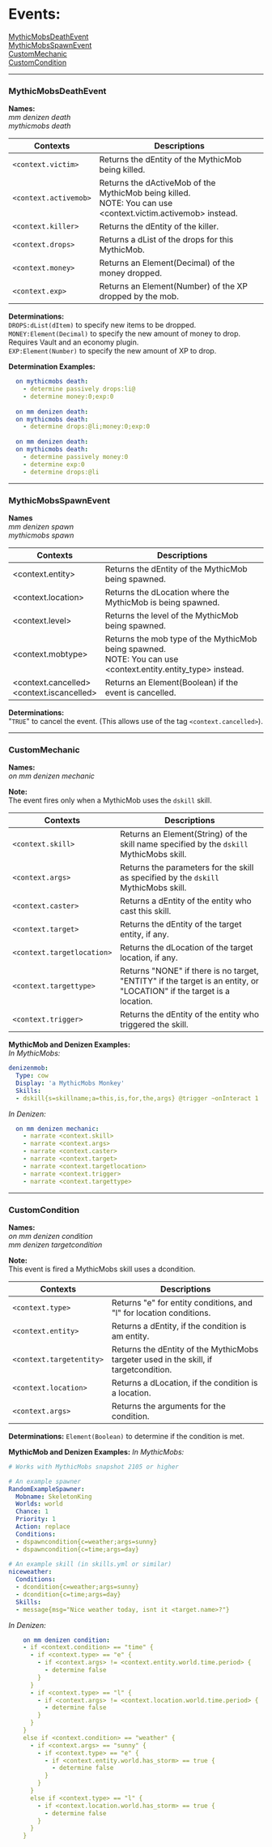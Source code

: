 # Events:
[MythicMobsDeathEvent](#mythicmobsdeathevent) <br>
[MythicMobsSpawnEvent](#mythicmobsspawnevent) <br>
[CustomMechanic](#custommechanic) <br>
[CustomCondition](#customcondition) <br>

----
### MythicMobsDeathEvent
**Names:** <br>
*mm denizen death* <br>
*mythicmobs death*

|Contexts|Descriptions|
|--|--|
|`<context.victim>`|Returns the dEntity of the MythicMob being killed.|
|`<context.activemob>`|Returns the dActiveMob of the MythicMob being killed.<br>NOTE: You can use <context.victim.activemob> instead.|
|`<context.killer>`|Returns the dEntity of the killer.|
|`<context.drops>`|Returns a dList of the drops for this MythicMob.|
|`<context.money>`|Returns an Element(Decimal) of the money dropped.|
|`<context.exp>`|Returns an Element(Number) of the XP dropped by the mob.|

**Determinations:** <br>
`DROPS:dList(dItem)` to specify new items to be dropped. <br>
`MONEY:Element(Decimal)` to specify the new amount of money to drop. Requires Vault and an economy plugin. <br>
`EXP:Element(Number)` to specify the new amount of XP to drop. <br>

**Determination Examples:**
```yaml
  on mythicmobs death:
    - determine passively drops:li@
    - determine money:0;exp:0
    
  on mm denizen death:
  on mythicmobs death:
    - determine drops:@li;money:0;exp:0
    
  on mm denizen death:
  on mythicmobs death:
    - determine passively money:0
    - determine exp:0
    - determine drops:@li
```
----
### MythicMobsSpawnEvent
**Names** <br>
*mm denizen spawn* <br>
*mythicmobs spawn* <br>

|Contexts|Descriptions|
|--|--|
|<context.entity>|Returns the dEntity of the MythicMob being spawned.|
|<context.location>|Returns the dLocation where the MythicMob is being spawned.|
|<context.level>|Returns the level of the MythicMob being spawned.|
|<context.mobtype>|Returns the mob type of the MythicMob being spawned.<br>NOTE: You can use <context.entity.entity_type> instead.|
|<context.cancelled><br><context.iscancelled>|Returns an Element(Boolean) if the event is cancelled.|

**Determinations:** <br>
"`TRUE`" to cancel the event. (This allows use of the tag `<context.cancelled>`).

----
### CustomMechanic
**Names:** <br>
*on mm denizen mechanic* <br>

**Note:** <br>
The event fires only when a MythicMob uses the `dskill` skill.

|Contexts|Descriptions|
|---|---|
|`<context.skill>`|Returns an Element(String) of the skill name specified by the `dskill` MythicMobs skill.|
|`<context.args>`|Returns the parameters for the skill as specified by the `dskill` MythicMobs skill.|
|`<context.caster>`|Returns a dEntity of the entity who cast this skill.|
|`<context.target>`|Returns the dEntity of the target entity, if any.|
|`<context.targetlocation>`|Returns the dLocation of the target location, if any.|
|`<context.targettype>`|Returns "NONE" if there is no target, "ENTITY" if the target is an entity, or "LOCATION" if the target is a location.|
|`<context.trigger>`|Returns the dEntity of the entity who triggered the skill.|

**MythicMob and Denizen Examples:** <br>
*In MythicMobs:*
```yaml
denizenmob:
  Type: cow
  Display: 'a MythicMobs Monkey'
  Skills:
  - dskill{s=skillname;a=this,is,for,the,args} @trigger ~onInteract 1
```
*In Denizen:*
```yaml
  on mm denizen mechanic:
    - narrate <context.skill>
    - narrate <context.args>
    - narrate <context.caster>
    - narrate <context.target>
    - narrate <context.targetlocation>
    - narrate <context.trigger>
    - narrate <context.targettype>
```

----
### CustomCondition
**Names:** <br>
*on mm denizen condition* <br>
*mm denizen targetcondition* <br>

**Note:** <br>
This event is fired a MythicMobs skill uses a dcondition.

|Contexts|Descriptions|
|---|---|
|`<context.type>`|Returns "e" for entity conditions, and "l" for location conditions.|
|`<context.entity>`|Returns a dEntity, if the condition is am entity.|
|`<context.targetentity>`|Returns the dEntity of the MythicMobs targeter used in the skill, if targetcondition.|
|`<context.location>`|Returns a dLocation, if the condition is a location.|
|`<context.args>`|Returns the arguments for the condition.|

**Determinations:**
`Element(Boolean)` to determine if the condition is met.

**MythicMob and Denizen Examples:**
*In MythicMobs:*
```yaml
# Works with MythicMobs snapshot 2105 or higher

# An example spawner
RandomExampleSpawner:
  Mobname: SkeletonKing
  Worlds: world
  Chance: 1
  Priority: 1
  Action: replace
  Conditions:
  - dspawncondition{c=weather;args=sunny}
  - dspawncondition{c=time;args=day}
  
# An example skill (in skills.yml or similar)
niceweather:
  Conditions:
  - dcondition{c=weather;args=sunny}
  - dcondition{c=time;args=day}
  Skills:
  - message{msg="Nice weather today, isnt it <target.name>?"}
```
*In Denizen:*
```yaml
    on mm denizen condition:
    - if <context.condition> == "time" {
      - if <context.type> == "e" {
        - if <context.args> != <context.entity.world.time.period> {
          - determine false
        }
      }
      - if <context.type> == "l" {
        - if <context.args> != <context.location.world.time.period> {
          - determine false
        }
      }
    }
    else if <context.condition> == "weather" {
      - if <context.args> == "sunny" {
        - if <context.type> == "e" {
          - if <context.entity.world.has_storm> == true {
            - determine false
          }
        }
      }
      else if <context.type> == "l" {
        - if <context.location.world.has_storm> == true {
          - determine false
        }
      }
    }
```
